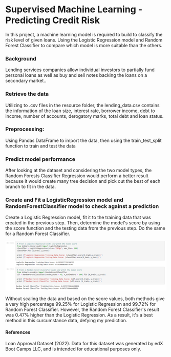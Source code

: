 # Supervised Machine Learning - Predicting Credit Risk
In this project, a machine learning model is required to build to classify the risk level of given loans. Using the Logistic Regression model and Random Forest Classifier to compare which model is more suitable than the others.

### Background
Lending services companies allow individual investors to partially fund personal loans as well as buy and sell notes backing the loans on a secondary market..

### Retrieve the data
Utilizing to .csv files in the resource folder, the lending_data.csv contains the information of the loan size, interest rate, borrower income, debt to income, number of accounts, derogatory marks, total debt and loan status.

### Preprocessing: 
Using Pandas DataFrame to import the data, then using the train_test_split function to train and test the data

### Predict model performance
After looking at the dataset and considering the two model types, the Random Forests Classifier Regression would perform a better result because it would create many tree decision and pick out the best of each branch to fit in the data.

### Create and Fit a LogisticRegression model and RandomForestClassifier model to check against a prediction
Create a Logistic Regression model, fit it to the training data that was created in the previous step. Then, determine the model's score by using the score function and the testing data from the previous step. 
Do the same for a Random Forest Classifier.

![plot](./pics/code.PNG)

Without scaling the data and based on the score values, both methods give a very high percentage 99.25% for Logistic Regression and 99.72% for Random Forest Classifier. However, the Random Forest Classifier's result was 0.47% higher than the Logistic Regression. As a result, it's a best method in this curcumstance data, defying my prediction.


#### References
Loan Approval Dataset (2022). Data for this dataset was generated by edX Boot Camps LLC, and is intended for educational purposes only.

